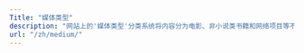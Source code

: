 ```yaml
---
Title: "媒体类型"
description: "网站上的'媒体类型'分类系统将内容分为电影、非小说类书籍和网络项目等不同类别，专为资源部分（/resources/）设计。该系统便于用户访问和浏览各种媒体格式。"
url: "/zh/medium/"
---
```

